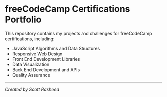 # freeCodeCamp Certifications Portfolio

This repository contains my projects and challenges for freeCodeCamp certifications, including:

- JavaScript Algorithms and Data Structures  
- Responsive Web Design  
- Front End Development Libraries  
- Data Visualization  
- Back End Development and APIs  
- Quality Assurance

---

*Created by Scott Rasheed*
